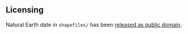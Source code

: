 ## Licensing

Natural Earth date in `shapefiles/` has been [released as public domain](http://www.naturalearthdata.com/about/terms-of-use/).